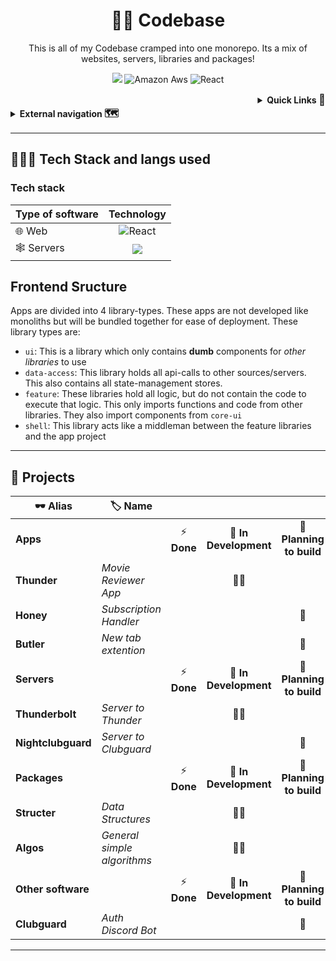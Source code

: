 <h1 align="center">🧑‍💻 Codebase</h1>

<p align="center">This is all of my Codebase cramped into one monorepo.
Its a mix of websites, servers, libraries and packages!
</p>
<div align="center">

[![](https://img.shields.io/badge/Jira-0052CC?style=for-the-badge&logo=Jira&logoColor=white)](https://v-thomas.atlassian.net/jira/software/projects/CODE/boards/1)
![Amazon Aws](https://img.shields.io/badge/Amazon_AWS-232F3E?style=for-the-badge&logo=amazon-aws&logoColor=white)
![React](https://img.shields.io/badge/React-20232A?style=for-the-badge&logo=react&logoColor=61DAFB)

<!-- 
  <img src="https://img.shields.io/github/repo-size/VincentThomas06/Codebase?color=red&label=codebase&style=flat-square" />
  <img alt="Lines of code" src="https://img.shields.io/tokei/lines/github/VincentThomas06/Codebase?color=orange&style=flat-square"> 
  <img src="https://img.shields.io/github/commit-activity/m/VincentThomas06/Codebase?style=flat-square"/>
  <img alt="GitHub" src="https://img.shields.io/github/license/VincentThomas06/Codebase?style=flat-square">
 -->

</div>

<details align="right" class="details">
  <summary><b>Quick Links <big>💨</big></b></summary>

<h3>
  <a href="#tech-stack-and-langs-used">Tech Stack
  & Langs used</a>
  <span><big> · </big></span>
  <a href="#projects">Projects</a>
</h3>
</details>

<details align="left" class="details">
  <summary><b>External navigation <big>🗺️</big></b></summary>

<h3>
  <a href="SECURITY.md#reporting-a-vulnerability">Security Issue?</a>
  <span><big> · </big></span>
  <a href="https://github.com/VincentThomas06/.github/blob/main/CODE_OF_CONDUCT.md">Rules</a>
</h3>
</details>

---

<h2 id="tech-stack-and-langs-used"><b>👨🏾‍💻 Tech Stack and langs used</b></h2>

  <h3 id="techstack">Tech stack</h3>

| Type of software |          Technology          |
| ---------------- | :--------------------------: |
| 🌐 Web           |  ![React](https://img.shields.io/badge/React-20232A?style=for-the-badge&logo=react&logoColor=61DAFB)|
| 🕸 Servers        | ![](https://img.shields.io/badge/Express.js-000000?style=for-the-badge&logo=express&logoColor=white) |


## Frontend Sructure

Apps are divided into 4 library-types. These apps are not developed like monoliths but will be bundled together for ease of deployment. These library types are:

- `ui`: This is a library which only contains **dumb** components for _other libraries_ to use
- `data-access`: This library holds all api-calls to other sources/servers. This also contains all state-management stores.
- `feature`: These libraries hold all logic, but do not contain the code to execute that logic. This only imports functions and code from other libraries. They also import components from `core-ui`
- `shell`: This library acts like a middleman between the feature libraries and the app project

---

<h2 id="projects"><b>🔧 Projects</b></h2>

| 🕶️ Alias              | 🏷️ Name                   |              |                           |                           |
| --------------------- | -------------------------- | :----------: | :-----------------------: | :-----------------------: |
| **Apps**              |                            |  ⚡ **Done** |     🚧 **In Development** | 🤔 **Planning to build** |
| **Thunder**           | _Movie Reviewer App_       |               |           👷🏾             |                           |
| **Honey**             | _Subscription Handler_     |               |                          |            🚦             |
| **Butler**            | _New tab extention_        |               |                          |            🚦             |
|   **Servers**         |                            | ⚡ **Done**   | 🚧 **In Development**    | 🤔 **Planning to build** |
| **Thunderbolt**       | _Server to Thunder_        |               |            👷🏾            |                           |
| **Nightclubguard**    | _Server to Clubguard_      |               |                          |            🚦             |
|   **Packages**        |                            | ⚡ **Done**   | 🚧 **In Development**    | 🤔 **Planning to build** |
| **Structer**          | _Data Structures_          |               |           👷🏾             |                           |
| **Algos**             | _General simple algorithms_|               |           👷🏾             |                           |
| **Other software**    |                            | ⚡ **Done**  | 🚧 **In Development**    | 🤔 **Planning to build**  |
| **Clubguard**         | _Auth Discord Bot_         |               |                          |             🚦            |

</div>

<!-- 
## 📝 License

Copyright © 2022 [Vincent Thomas](https://github.com/VincentThomas06).<br /> This project is [MIT](https://github.com/VincentThomas06/Codebase/blob/main/LICENSE) licensed.
-->

---
